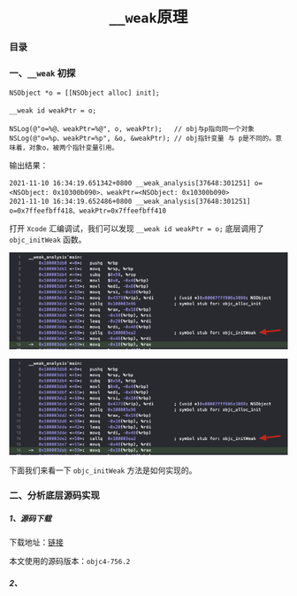 # <center> `__weak`原理

### 目录



### 一、`__weak` 初探

```
NSObject *o = [[NSObject alloc] init];

__weak id weakPtr = o;  

NSLog(@"o=%@、weakPtr=%@", o, weakPtr);   // obj与p指向同一个对象
NSLog(@"o=%p、weakPtr=%p", &o, &weakPtr); // obj指针变量 与 p是不同的。意味着，对象o，被两个指针变量引用。
```

输出结果：
```shell
2021-11-10 16:34:19.651342+0800 __weak_analysis[37648:301251] o=<NSObject: 0x10300b090>、weakPtr=<NSObject: 0x10300b090>
2021-11-10 16:34:19.652486+0800 __weak_analysis[37648:301251] o=0x7ffeefbff418、weakPtr=0x7ffeefbff410
```

打开 `Xcode` 汇编调试，我们可以发现 `__weak id weakPtr = o;` 底层调用了 `objc_initWeak` 函数。

![汇编调试](../icons/内存管理_weak_analysis.png)

![汇编调试](../icons/内存管理_weak_analysis.png)

下面我们来看一下 `objc_initWeak` 方法是如何实现的。

### 二、分析底层源码实现

##### 1、源码下载
下载地址：[链接](https://opensource.apple.com/tarballs/objc4/)

本文使用的源码版本：`objc4-756.2`

##### 2、